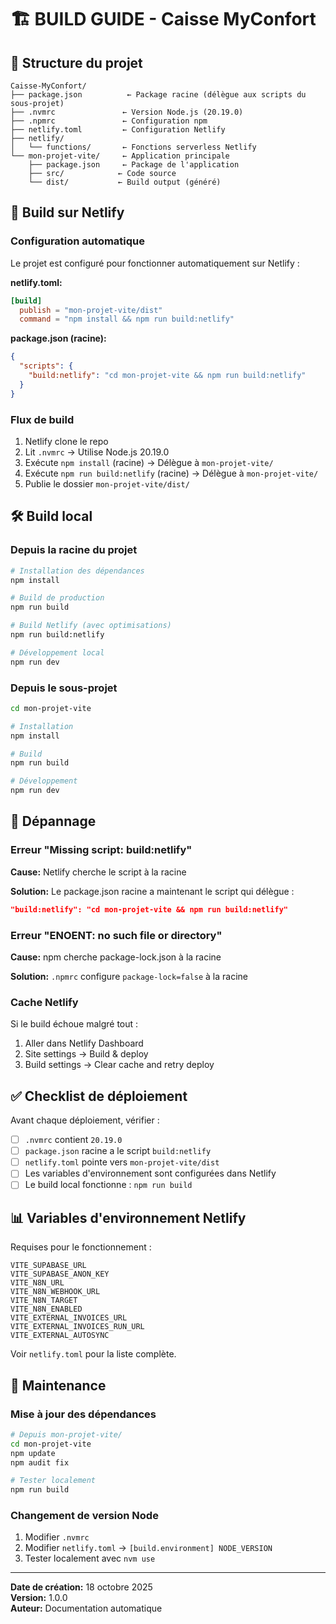 # 🏗️ BUILD GUIDE - Caisse MyConfort

## 📁 Structure du projet

```
Caisse-MyConfort/
├── package.json          ← Package racine (délègue aux scripts du sous-projet)
├── .nvmrc               ← Version Node.js (20.19.0)
├── .npmrc               ← Configuration npm
├── netlify.toml         ← Configuration Netlify
├── netlify/
│   └── functions/       ← Fonctions serverless Netlify
└── mon-projet-vite/     ← Application principale
    ├── package.json     ← Package de l'application
    ├── src/            ← Code source
    └── dist/           ← Build output (généré)
```

## 🚀 Build sur Netlify

### Configuration automatique

Le projet est configuré pour fonctionner automatiquement sur Netlify :

**netlify.toml:**
```toml
[build]
  publish = "mon-projet-vite/dist"
  command = "npm install && npm run build:netlify"
```

**package.json (racine):**
```json
{
  "scripts": {
    "build:netlify": "cd mon-projet-vite && npm run build:netlify"
  }
}
```

### Flux de build

1. Netlify clone le repo
2. Lit `.nvmrc` → Utilise Node.js 20.19.0
3. Exécute `npm install` (racine) → Délègue à `mon-projet-vite/`
4. Exécute `npm run build:netlify` (racine) → Délègue à `mon-projet-vite/`
5. Publie le dossier `mon-projet-vite/dist/`

## 🛠️ Build local

### Depuis la racine du projet

```bash
# Installation des dépendances
npm install

# Build de production
npm run build

# Build Netlify (avec optimisations)
npm run build:netlify

# Développement local
npm run dev
```

### Depuis le sous-projet

```bash
cd mon-projet-vite

# Installation
npm install

# Build
npm run build

# Développement
npm run dev
```

## 🐛 Dépannage

### Erreur "Missing script: build:netlify"

**Cause:** Netlify cherche le script à la racine

**Solution:** Le package.json racine a maintenant le script qui délègue :
```json
"build:netlify": "cd mon-projet-vite && npm run build:netlify"
```

### Erreur "ENOENT: no such file or directory"

**Cause:** npm cherche package-lock.json à la racine

**Solution:** `.npmrc` configure `package-lock=false` à la racine

### Cache Netlify

Si le build échoue malgré tout :

1. Aller dans Netlify Dashboard
2. Site settings → Build & deploy
3. Build settings → Clear cache and retry deploy

## ✅ Checklist de déploiement

Avant chaque déploiement, vérifier :

- [ ] `.nvmrc` contient `20.19.0`
- [ ] `package.json` racine a le script `build:netlify`
- [ ] `netlify.toml` pointe vers `mon-projet-vite/dist`
- [ ] Les variables d'environnement sont configurées dans Netlify
- [ ] Le build local fonctionne : `npm run build`

## 📊 Variables d'environnement Netlify

Requises pour le fonctionnement :

```
VITE_SUPABASE_URL
VITE_SUPABASE_ANON_KEY
VITE_N8N_URL
VITE_N8N_WEBHOOK_URL
VITE_N8N_TARGET
VITE_N8N_ENABLED
VITE_EXTERNAL_INVOICES_URL
VITE_EXTERNAL_INVOICES_RUN_URL
VITE_EXTERNAL_AUTOSYNC
```

Voir `netlify.toml` pour la liste complète.

## 🔧 Maintenance

### Mise à jour des dépendances

```bash
# Depuis mon-projet-vite/
cd mon-projet-vite
npm update
npm audit fix

# Tester localement
npm run build
```

### Changement de version Node

1. Modifier `.nvmrc`
2. Modifier `netlify.toml` → `[build.environment] NODE_VERSION`
3. Tester localement avec `nvm use`

---

**Date de création:** 18 octobre 2025  
**Version:** 1.0.0  
**Auteur:** Documentation automatique

